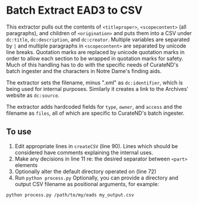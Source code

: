 # Batch Extract EAD3 to CSV

This extractor pulls out the contents of `<titleproper>`, `<scopecontent>` (all paragraphs), and children of `<origination>` and puts them into a CSV under `dc:title`, `dc:description`, and `dc:creator`. Multiple variables are separated by `|` and multiple paragraphs in `<scopecontent>` are separated by unicode line breaks. Quotation marks are replaced by unicode quotation marks in order to allow each section to be wrapped in quotation marks for safety. Much of this handling has to do with the specific needs of CurateND's batch ingester and the characters in Notre Dame's finding aids.

The extractor sets the filename, minus ".xml" as `dc:identifier`, which is being used for internal purposes. Similarly it creates a link to the Archives' website as `dc:source`.

The extractor adds hardcoded fields for `type`, `owner`, and `access` and the filename as `files`, all of which are specific to CurateND's batch ingester.

## To use

1. Edit appropriate lines in `createCSV` (line 90). Lines which should be considered have comments explaining the internal uses.
2. Make any decisions in line 11 re: the desired separator between `<part>` elements
3. Optionally alter the default directory operated on (line 72)
4. Run `python process.py`  Optionally, you can provide a directory and output CSV filename as positional arguments, for example:

  ```Shell
  python process.py /path/to/my/eads my_output.csv
  ```

